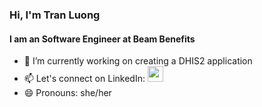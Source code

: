 ### Hi, I'm Tran Luong

#### I am an Software Engineer at Beam Benefits

- 🔭 I’m currently working on creating a DHIS2 application
- 📫  Let's connect on LinkedIn: [<img src="https://neilpatel.com/wp-content/uploads/2017/05/LinkedIn.jpg" width="25"/>](https://www.linkedin.com/in/tran-luong/)
- 😄  Pronouns: she/her

<!--
**luongt13/luongt13** is a ✨ _special_ ✨ repository because its `README.md` (this file) appears on your GitHub profile.

Here are some ideas to get you started:

- 🔭 I’m currently working on ...
- 🌱 I’m currently learning ...
- 👯 I’m looking to collaborate on ...
- 🤔 I’m looking for help with ...
- 💬 Ask me about ...
- 📫 How to reach me: ...
- 😄 Pronouns: ...
- ⚡ Fun fact: ...
-->

